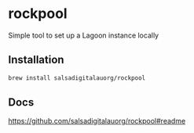 # rockpool
Simple tool to set up a Lagoon instance locally

## Installation

```sh
brew install salsadigitalauorg/rockpool
```

## Docs

https://github.com/salsadigitalauorg/rockpool#readme
